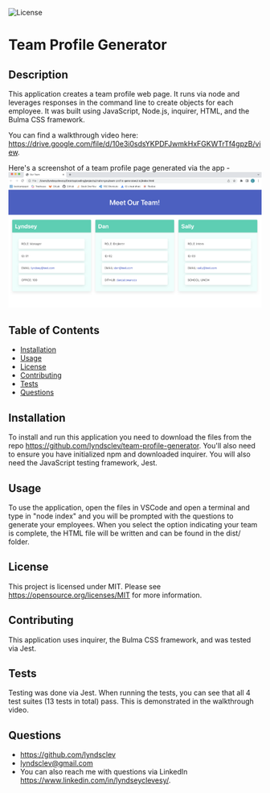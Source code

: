   ![License](https://img.shields.io/badge/License-MIT-blue.svg)
  
  # Team Profile Generator

  ## Description
  This application creates a team profile web page. It runs via node and leverages responses in the command line to create objects for each employee. It was built using JavaScript, Node.js, inquirer, HTML, and the Bulma CSS framework. 

  You can find a walkthrough video here: https://drive.google.com/file/d/10e3i0sdsYKPDFJwmkHxFGKWTrTf4gpzB/view.  

  Here's a screenshot of a team profile page generated via the app - 
  ![demo](images/meet-our-team-demo-page.png)


  ## Table of Contents
  * [Installation](#installation)
  * [Usage](#usage)
  * [License](#license)
  * [Contributing](#contributing)
  * [Tests](#tests)
  * [Questions](#questions)

  ## Installation 
  To install and run this application you need to download the files from the repo https://github.com/lyndsclev/team-profile-generator. You'll also need to ensure you have initialized npm and downloaded inquirer. You will also need the JavaScript testing framework, Jest. 

  ## Usage
  To use the application, open the files in VSCode and open a terminal and type in "node index" and you will be prompted with the questions to generate your employees. When you select the option indicating your team is complete, the HTML file will be written and can be found in the dist/ folder. 

  ## License 
  This project is licensed under MIT. Please see https://opensource.org/licenses/MIT for more information.

  ## Contributing
  This application uses inquirer, the Bulma CSS framework, and was tested via Jest. 

  ## Tests
  Testing was done via Jest. When running the tests, you can see that all 4 test suites (13 tests in total) pass. This is demonstrated in the walkthrough video. 

  ## Questions 
  * https://github.com/lyndsclev
  * lyndsclev@gmail.com
  * You can also reach me with questions via LinkedIn https://www.linkedin.com/in/lyndseyclevesy/. 

